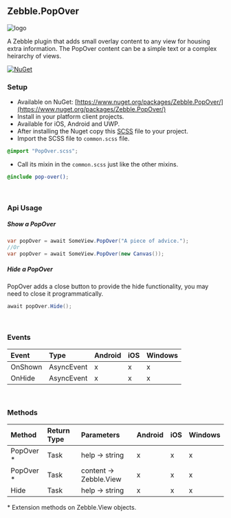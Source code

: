 [logo]: https://raw.githubusercontent.com/Geeksltd/Zebble.PopOver/master/Shared/NuGet/Icon.png "Zebble.PopOver"


## Zebble.PopOver

![logo]

A Zebble plugin that adds small overlay content to any view for housing extra information. The PopOver content can be a simple text or a complex heirarchy of views.


[![NuGet](https://img.shields.io/nuget/v/Zebble.PopOver.svg?label=NuGet)](https://www.nuget.org/packages/Zebble.PopOver/)


### Setup
* Available on NuGet: [https://www.nuget.org/packages/Zebble.PopOver/](https://www.nuget.org/packages/Zebble.PopOver/)
* Install in your platform client projects.
* Available for iOS, Android and UWP.
* After installing the Nuget copy this [SCSS](https://github.com/Geeksltd/Zebble.PopOver/blob/master/Shared/PopOver.scss/) file to your project.
* Import the SCSS file to `common.scss` file.
```scss
@import "PopOver.scss";
```
* Call its mixin in the `common.scss` just like the other mixins.
```scss
@include pop-over();
```
<br>


### Api Usage

##### Show a PopOver

```csharp
var popOver = await SomeView.PopOver("A piece of advice.");
//Or
var popOver = await SomeView.PopOver(new Canvas());
```


##### Hide a PopOver
PopOver adds a close button to provide the hide functionality, you may need to close it programmatically.

```csharp
await popOver.Hide();
```

<br>


### Events
| Event             | Type          | Android | iOS | Windows |
| :-----------      | :-----------  | :------ | :-- | :------ |
| OnShown           | AsyncEvent    | x       | x   | x       |
| OnHide            | AsyncEvent    | x       | x   | x       |


<br>


### Methods
| Method        | Return Type  | Parameters                          | Android | iOS | Windows |
| :-----------  | :----------- | :-----------                        | :------ | :-- | :------ |
| PopOver *     | Task<PopOver>| help -> string                      | x       | x   | x       |
| PopOver *     | Task<PopOver>| content -> Zebble.View              | x       | x   | x       |
| Hide          | Task<PopOver>| help -> string                      | x       | x   | x       |
  
\* Extension methods on Zebble.View objects.
